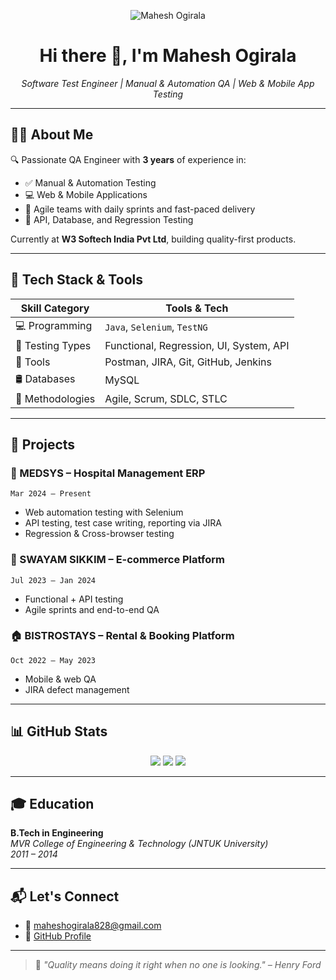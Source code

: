 <!-- Header with profile image -->
<p align="center">
  <img src="https://avatars.githubusercontent.com/u/129881178?s=400&u=a4884971ba007d7a0eda1c195b9f900ea0c5a37e&v=4" alt="Mahesh Ogirala">
</p>

<h1 align="center">Hi there 👋, I'm Mahesh Ogirala</h1>

<p align="center">
  <i>Software Test Engineer | Manual & Automation QA | Web & Mobile App Testing</i>
</p>

---

## 🧑‍💻 About Me

🔍 Passionate QA Engineer with **3 years** of experience in:

- ✅ Manual & Automation Testing
- 💻 Web & Mobile Applications
- 🚀 Agile teams with daily sprints and fast-paced delivery
- 🧪 API, Database, and Regression Testing

Currently at **W3 Softech India Pvt Ltd**, building quality-first products.

---

## 🧰 Tech Stack & Tools

| Skill Category      | Tools & Tech |
|---------------------|--------------|
| 💻 Programming      | `Java`, `Selenium`, `TestNG` |
| 🧪 Testing Types    | Functional, Regression, UI, System, API |
| 🧰 Tools            | Postman, JIRA, Git, GitHub, Jenkins |
| 🛢️ Databases       | MySQL |
| 🔄 Methodologies    | Agile, Scrum, SDLC, STLC |

---

## 🧾 Projects

### 🏥 MEDSYS – Hospital Management ERP
`Mar 2024 – Present`  
- Web automation testing with Selenium
- API testing, test case writing, reporting via JIRA  
- Regression & Cross-browser testing

### 🛒 SWAYAM SIKKIM – E-commerce Platform  
`Jul 2023 – Jan 2024`  
- Functional + API testing  
- Agile sprints and end-to-end QA  

### 🏠 BISTROSTAYS – Rental & Booking Platform  
`Oct 2022 – May 2023`  
- Mobile & web QA  
- JIRA defect management  

---

## 📊 GitHub Stats

<p align="center">
  <img src="https://github-readme-stats.vercel.app/api?username=Maheshogirala&show_icons=true&theme=tokyonight" />
  <img src="https://github-readme-streak-stats.herokuapp.com/?user=Maheshogirala&theme=tokyonight" />
  <img src="https://github-readme-stats.vercel.app/api/top-langs/?username=Maheshogirala&layout=compact&theme=tokyonight" />
</p>

---

## 🎓 Education

**B.Tech in Engineering**  
*MVR College of Engineering & Technology (JNTUK University)*  
*2011 – 2014*

---

## 📬 Let's Connect

- 📧 [maheshogirala828@gmail.com](mailto:maheshogirala828@gmail.com)
- 🔗 [GitHub Profile](https://github.com/Maheshogirala)

---

> 🧠 *"Quality means doing it right when no one is looking." – Henry Ford*

